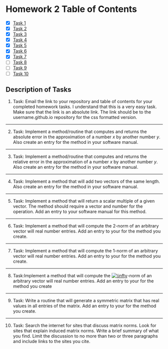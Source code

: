# Homework 2 Table of Contents

- [x] [Task 1](https://bolanderc.github.io/math5610/)
- [x] [Task 2](./Software_Manual/abs_err_n.md)
- [x] [Task 3](./Software_Manual/rel_err_n.md)
- [x] [Task 4](./Software_Manual/vec_add.md)
- [x] [Task 5 ](./Software_Manual/s_mult_vec.md)
- [x] [Task 6](./Software_Manual/l2_vec_norm.md) 
- [x] [Task 7](./Software_Manual/l1_vec_norm.md)
- [ ] [Task 8](https://bolanderc.github.io/math5610)
- [ ] [Task 9](https://bolanderc.github.io/math5610)
- [ ] [Task 10](https://bolanderc.github.io/math5610)

## Description of Tasks

1. Task: Email the link to your repository and table of contents for your completed homework tasks. I understand that this is a very easy task. Make sure that the link is an absolute link. The link should be to the username.github.io repository for the css formatted version.

------

2. Task: Implement a method/routine that computes and returns the absolute error in the approximation of a number *x* by another number *y*. Also create an entry for the method in your software manual.

------

3. Task: Implement a method/routine that computes and returns the relative error in the approximation of a number *x* by another number *y*. Also create an entry for the method in your software manual.

------

4. Task: Implement a method that will add two vectors of the same length. Also create an entry for the method in your software manual.

------

5. Task: Implement a method that will return a scalar multiple of a given vector. The method should require a vector and number for the operation. Add an entry to your software manual for this method.

------

6. Task: Implement a method that will compute the 2-norm of an arbitrary vector will real number entries. Add an entry to your for the method you create.

------

7. Task: Implement a method that will compute the 1-norm of an arbitrary vector will real number entries. Add an entry to your for the method you create.

------

8. Task:Implement a method that will compute the <a href="https://www.codecogs.com/eqnedit.php?latex=\inline&space;\infty" target="_blank"><img src="https://latex.codecogs.com/gif.latex?\inline&space;\infty" title="\infty" /></a>-norm of an arbitrary vector will real number entries. Add an entry to your for the method you create

------

9. Task: Write a routine that will generate a symmetric matrix that has real values in all entries of the matrix. Add an entry to your for the method you create.

------

10. Task: Search the internet for sites that discuss matrix norms. Look for sites that explain induced matrix norms. Write a brief summary of what you find. Limit the discussion to no more than two or three paragraphs and include links to the sites you cite.